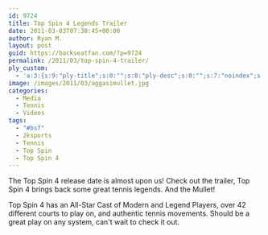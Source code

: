 ```yaml
---
id: 9724
title: Top Spin 4 Legends Trailer
date: 2011-03-03T07:38:45+00:00
author: Ryan M.
layout: post
guid: https://backseatfan.com/?p=9724
permalink: /2011/03/top-spin-4-trailer/
ply_custom:
  - 'a:3:{s:9:"ply-title";s:0:"";s:8:"ply-desc";s:0:"";s:7:"noindex";s:0:"";}'
image: /images/2011/03/aggasimullet.jpg
categories:
  - Media
  - Tennis
  - Videos
tags:
  - "#bsf"
  - 2ksports
  - Tennis
  - Top Spin
  - Top Spin 4
---
```


<div class="entry">
  <p>
  </p>

  <p>
    The Top Spin 4 release date is almost upon us! Check out the trailer, Top Spin 4 brings back some great tennis legends. And the Mullet!
  </p>

  <p>
    Top Spin 4 has an All-Star Cast of Modern and Legend Players, over 42 different courts to play on, and authentic tennis movements. Should be a great play on any system, can't wait to check it out.
  </p>
</div>
